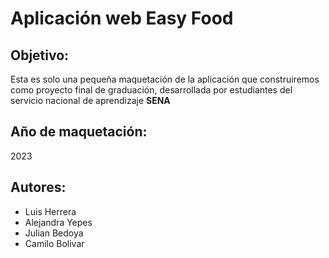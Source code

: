 # Aplicación web Easy Food

## Objetivo:
Esta es solo una pequeña maquetación de la aplicación que construiremos como proyecto final de graduación, desarrollada por estudiantes del servicio nacional de aprendizaje **SENA**

## Año de maquetación:
2023

## Autores:
- Luis Herrera
- Alejandra Yepes
- Julian Bedoya
- Camilo Bolivar
